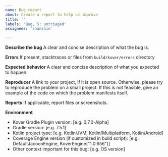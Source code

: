 ```yaml
---
name: Bug report
about: Create a report to help us improve
title: ''
labels: 'Bug, S: untriaged'
assignees: 'shanshin'

---
```


**Describe the bug**
A clear and concise description of what the bug is.

**Errors**
If present, stacktraces or files from `build/kover/errors` directory

**Expected behavior**
A clear and concise description of what you expected to happen.

**Reproducer**
A link to your project, if it is open source. Otherwise, please try to reproduce the problem on a small project. 
If this is not feasible, give an example of the code on which the problem manifests itself. 

**Reports**
If applicable, report files or screenshots.

**Environment**
 - Kover Gradle Plugin version: [e.g. 0.7.0-Alpha]
 - Gradle version: [e.g. 7.5.1]
 - Kotlin project type: [e.g. Kotlin/JVM, Kotlin/Multiplatform, Kotlin/Android]
 - Coverage Engine version (if customized in build script): [e.g. DefaultJacocoEngine, KoverEngine("1.0.656")]
 - Other context important for this bug: [e.g. OS version]
